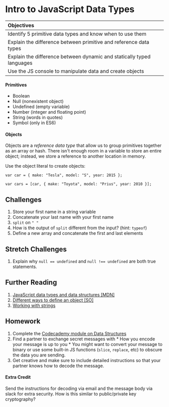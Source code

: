 # Intro to JavaScript Data Types
| Objectives |
| :--- |
| Identify 5 primitive data types and know when to use them |
| Explain the difference between primitive and reference data types |
| Explain the difference between dynamic and statically typed languages |
| Use the JS console to manipulate data and create objects |


#### Primitives
  * Boolean
  * Null (nonexistent object)
  * Undefined (empty variable)
  * Number (integer and floating point)
  * String (words in quotes)
  * Symbol (only in ES6)

#### Objects
  Objects are a *reference data type* that allow us to group primitives together as an array or hash. There isn't enough room in a variable to store an entire object; instead, we store a reference to another location in memory.

  Use the object literal to create objects:
  ```
  var car = { make: "Tesla", model: "S", year: 2015 };
  ```
  ```
  var cars = [car, { make: "Toyota", model: "Prius", year: 2010 }];
  ```

## Challenges
  1. Store your first name in a string variable
  2. Concatenate your last name with your first name
  3. `split` on `" "`
  4. How is the output of `split` different from the input? (hint: `typeof`)
  5. Define a new array and concatenate the first and last elements


## Stretch Challenges
  1. Explain why `null == undefined` and `null !== undefined` are both true statements.


## Further Reading
  1. [JavaScript data types and data structures [MDN]](https://developer.mozilla.org/en-US/docs/Web/JavaScript/Data_structures)
  2. [Different ways to define an object [SO]](http://stackoverflow.com/questions/1143498/difference-between-an-object-and-a-hash)
  3. [Working with strings](http://learnjsdata.com/strings.html)


## Homework
  1. Complete the [Codecademy module on Data Structures](http://www.codecademy.com/courses/javascript-beginner-en-9Sgpi/0/1?curriculum_id=506324b3a7dffd00020bf661)
  2. Find a partner to exchange secret messages with
    * How you encode your message is up to you
    * You might want to convert your message to binary or use some built-in JS functions (`slice`, `replace`, etc) to obscure the data you are sending.
  3. Get creative and make sure to include detailed instructions so that your partner knows how to decode the message.


#### Extra Credit
  Send the instructions for decoding via email and the message body via slack for extra security. How is this similar to public/private key cryptography?
